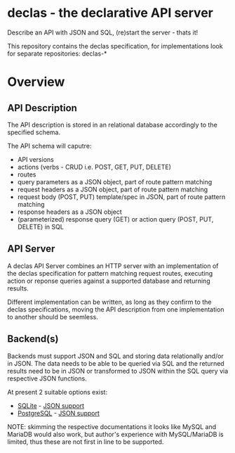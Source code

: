 # declas - the declarative API server

Describe an API with JSON and SQL, (re)start the server - thats it!

This repository contains the declas specification, for implementations look for
separate repositories: declas-*

# Overview

## API Description
The API description is stored in an relational database accordingly to the
specified schema.

The API schema will caputre:

  * API versions
  * actions (verbs - CRUD i.e. POST, GET, PUT, DELETE)
  * routes
  * query parameters as a JSON object, part of route pattern matching
  * request headers as a JSON object, part of route pattern matching
  * request body (POST, PUT) template/spec in JSON, part of route pattern matching
  * response headers as a JSON object
  * (parameterized) response query (GET) or action query (POST, PUT, DELETE) in SQL

## API Server
A declas API Server combines an HTTP server with an implementation of the declas
specification for pattern matching request routes, executing action or reponse
queries against a supported database and returning results.

Different implementation can be written, as long as they confirm to the declas
specifications, moving the API description from one implementation to another
should be seemless.

## Backend(s)
Backends must support JSON and SQL and storing data relationally and/or in JSON.
The data needs to be able to be queried via SQL and the returned results need to
be in JSON or transformed to JSON within the SQL query via respective JSON functions.

At present 2 suitable options exist:

  * [SQLite](http://sqlite.org/) - [JSON support](http://sqlite.org/json1.html)
  * [PostgreSQL](http://www.postgresql.org/) - [JSON support](http://www.postgresql.org/docs/9.5/interactive/functions-json.html)

NOTE: skimming the respective documentations it looks like MySQL and MariaDB would
also work, but author's experience with MySQL/MariaDB is limited, thus these are
not first in line to be supported.
